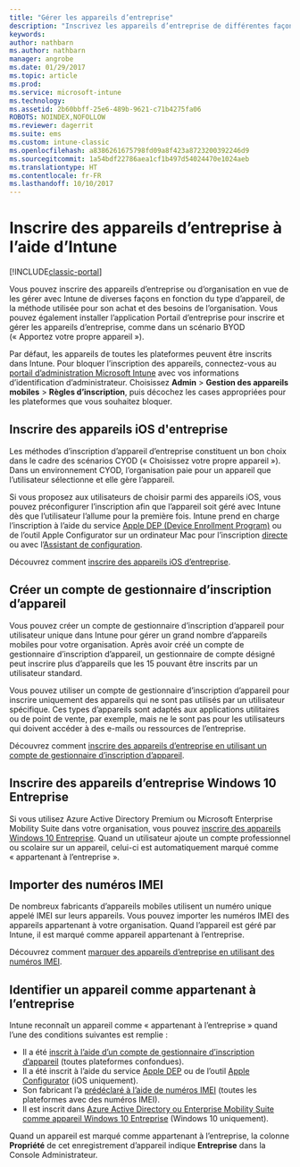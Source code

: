 ```yaml
---
title: "Gérer les appareils d’entreprise"
description: "Inscrivez les appareils d’entreprise de différentes façons, selon le type d’appareil, la méthode utilisée pour son achat et les besoins de l’organisation."
keywords: 
author: nathbarn
ms.author: nathbarn
manager: angrobe
ms.date: 01/29/2017
ms.topic: article
ms.prod: 
ms.service: microsoft-intune
ms.technology: 
ms.assetid: 2b60bbff-25e6-489b-9621-c71b4275fa06
ROBOTS: NOINDEX,NOFOLLOW
ms.reviewer: dagerrit
ms.suite: ems
ms.custom: intune-classic
ms.openlocfilehash: a8386261675798fd09a8f423a8723200392246d9
ms.sourcegitcommit: 1a54bdf22786aea1cf1b497d54024470e1024aeb
ms.translationtype: HT
ms.contentlocale: fr-FR
ms.lasthandoff: 10/10/2017
---
```

# <a name="enroll-corporate-owned-devices-by-using-intune"></a>Inscrire des appareils d’entreprise à l’aide d’Intune

[!INCLUDE[classic-portal](../includes/classic-portal.md)]

Vous pouvez inscrire des appareils d’entreprise ou d’organisation en vue de les gérer avec Intune de diverses façons en fonction du type d’appareil, de la méthode utilisée pour son achat et des besoins de l’organisation. Vous pouvez également installer l’application Portail d’entreprise pour inscrire et gérer les appareils d’entreprise, comme dans un scénario BYOD (« Apportez votre propre appareil »).

Par défaut, les appareils de toutes les plateformes peuvent être inscrits dans Intune. Pour bloquer l’inscription des appareils, connectez-vous au [portail d’administration Microsoft Intune](https://manage.microsoft.com) avec vos informations d’identification d’administrateur. Choisissez **Admin** > **Gestion des appareils mobiles** > **Règles d’inscription**, puis décochez les cases appropriées pour les plateformes que vous souhaitez bloquer.

## <a name="enroll-corporate-owned-ios-devices"></a>Inscrire des appareils iOS d'entreprise

Les méthodes d’inscription d’appareil d’entreprise constituent un bon choix dans le cadre des scénarios CYOD (« Choisissez votre propre appareil »). Dans un environnement CYOD, l’organisation paie pour un appareil que l’utilisateur sélectionne et elle gère l’appareil.

Si vous proposez aux utilisateurs de choisir parmi des appareils iOS, vous pouvez préconfigurer l’inscription afin que l’appareil soit géré avec Intune dès que l’utilisateur l’allume pour la première fois. Intune prend en charge l’inscription à l’aide du service [Apple DEP (Device Enrollment Program)](ios-device-enrollment-program-in-microsoft-intune.md) ou de l’outil Apple Configurator sur un ordinateur Mac pour l’inscription [directe](ios-direct-enrollment-in-microsoft-intune.md) ou avec l’[Assistant de configuration](ios-setup-assistant-enrollment-in-microsoft-intune.md).

Découvrez comment [inscrire des appareils iOS d’entreprise](enroll-corporate-owned-ios-devices-in-microsoft-intune.md).

## <a name="create-a-device-enrollment-manager-account"></a>Créer un compte de gestionnaire d’inscription d’appareil

Vous pouvez créer un compte de gestionnaire d’inscription d’appareil pour utilisateur unique dans Intune pour gérer un grand nombre d’appareils mobiles pour votre organisation. Après avoir créé un compte de gestionnaire d’inscription d’appareil, un gestionnaire de compte désigné peut inscrire plus d’appareils que les 15 pouvant être inscrits par un utilisateur standard.

Vous pouvez utiliser un compte de gestionnaire d’inscription d’appareil pour inscrire uniquement des appareils qui ne sont pas utilisés par un utilisateur spécifique. Ces types d’appareils sont adaptés aux applications utilitaires ou de point de vente, par exemple, mais ne le sont pas pour les utilisateurs qui doivent accéder à des e-mails ou ressources de l’entreprise.

Découvrez comment [inscrire des appareils d’entreprise en utilisant un compte de gestionnaire d’inscription d’appareil](enroll-corporate-owned-devices-with-the-device-enrollment-manager-in-microsoft-intune.md).

## <a name="enroll-corporate-owned-windows-10-enterprise-devices"></a>Inscrire des appareils d’entreprise Windows 10 Entreprise

Si vous utilisez Azure Active Directory Premium ou Microsoft Enterprise Mobility Suite dans votre organisation, vous pouvez [inscrire des appareils Windows 10 Entreprise](https://docs.microsoft.com/active-directory/active-directory-azureadjoin-windows10-devices-overview). Quand un utilisateur ajoute un compte professionnel ou scolaire sur un appareil, celui-ci est automatiquement marqué comme « appartenant à l’entreprise ».

## <a name="import-imei-numbers"></a>Importer des numéros IMEI

De nombreux fabricants d’appareils mobiles utilisent un numéro unique appelé IMEI sur leurs appareils. Vous pouvez importer les numéros IMEI des appareils appartenant à votre organisation. Quand l’appareil est géré par Intune, il est marqué comme appareil appartenant à l’entreprise.

Découvrez comment [marquer des appareils d’entreprise en utilisant des numéros IMEI](specify-corporate-owned-devices-with-international-mobile-equipment-identity-imei-numbers.md).

## <a name="identify-a-device-as-corporate-owned"></a>Identifier un appareil comme appartenant à l’entreprise

Intune reconnaît un appareil comme « appartenant à l’entreprise » quand l’une des conditions suivantes est remplie :

 - Il a été [inscrit à l’aide d’un compte de gestionnaire d’inscription d’appareil](enroll-corporate-owned-devices-with-the-device-enrollment-manager-in-microsoft-intune.md) (toutes plateformes confondues).
 - Il a été inscrit à l’aide du service [Apple DEP](ios-device-enrollment-program-in-microsoft-intune.md) ou de l’outil [Apple Configurator](ios-setup-assistant-enrollment-in-microsoft-intune.md) (iOS uniquement).
 - Son fabricant l’a [prédéclaré à l’aide de numéros IMEI](specify-corporate-owned-devices-with-international-mobile-equipment-identity-imei-numbers.md) (toutes les plateformes avec des numéros IMEI).
 - Il est inscrit dans [Azure Active Directory ou Enterprise Mobility Suite comme appareil Windows 10 Entreprise](https://docs.microsoft.com/active-directory/active-directory-azureadjoin-windows10-devices-overview) (Windows 10 uniquement).

Quand un appareil est marqué comme appartenant à l’entreprise, la colonne **Propriété** de cet enregistrement d’appareil indique **Entreprise** dans la Console Administrateur. 
